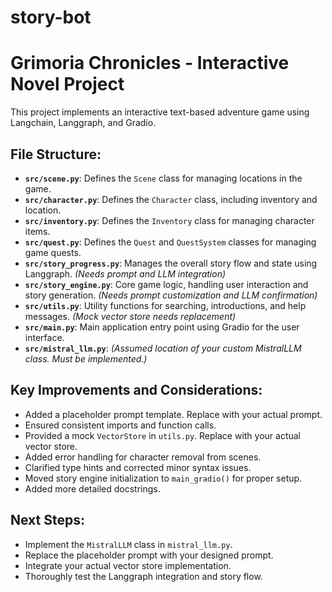# story-bot

# Grimoria Chronicles - Interactive Novel Project

This project implements an interactive text-based adventure game using Langchain, Langgraph, and Gradio.

## File Structure:

- **`src/scene.py`**: Defines the `Scene` class for managing locations in the game.
- **`src/character.py`**: Defines the `Character` class, including inventory and location.
- **`src/inventory.py`**: Defines the `Inventory` class for managing character items.
- **`src/quest.py`**: Defines the `Quest` and `QuestSystem` classes for managing game quests.
- **`src/story_progress.py`**: Manages the overall story flow and state using Langgraph. *(Needs prompt and LLM integration)*
- **`src/story_engine.py`**: Core game logic, handling user interaction and story generation. *(Needs prompt customization and LLM confirmation)*
- **`src/utils.py`**: Utility functions for searching, introductions, and help messages. *(Mock vector store needs replacement)*
- **`src/main.py`**: Main application entry point using Gradio for the user interface.
- **`src/mistral_llm.py`**:  *(Assumed location of your custom MistralLLM class. Must be implemented.)*

## Key Improvements and Considerations:

- Added a placeholder prompt template. Replace with your actual prompt.
- Ensured consistent imports and function calls.
- Provided a mock `VectorStore` in `utils.py`. Replace with your actual vector store.
- Added error handling for character removal from scenes.
- Clarified type hints and corrected minor syntax issues.
- Moved story engine initialization to `main_gradio()` for proper setup.
- Added more detailed docstrings.

## Next Steps:

- Implement the `MistralLLM` class in `mistral_llm.py`.
- Replace the placeholder prompt with your designed prompt.
- Integrate your actual vector store implementation.
- Thoroughly test the Langgraph integration and story flow.
